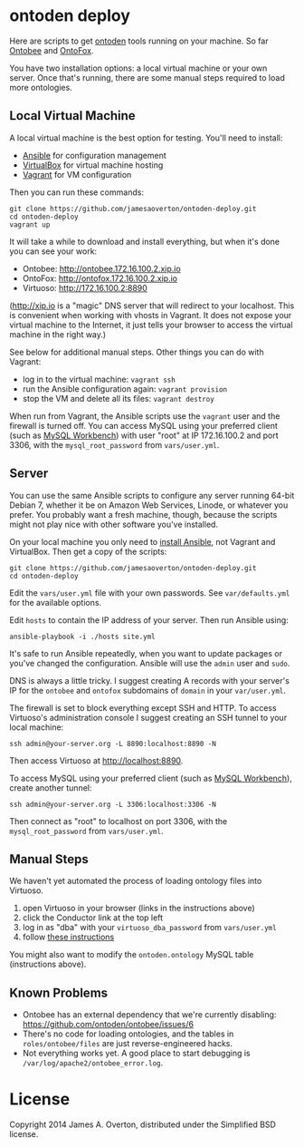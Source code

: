 # ontoden deploy

Here are scripts to get [ontoden](https://github.com/ontoden) tools running on your machine. So far [Ontobee](https://github.com/ontoden/ontobee) and [OntoFox](https://code.google.com/p/ontofox).

You have two installation options: a local virtual machine or your own server. Once that's running, there are some manual steps required to load more ontologies.


## Local Virtual Machine

A local virtual machine is the best option for testing. You'll need to install:

- [Ansible](http://docs.ansible.com/intro_installation.html) for configuration management
- [VirtualBox](https://www.virtualbox.org/wiki/Downloads) for virtual machine hosting
- [Vagrant](https://www.vagrantup.com/downloads.html) for VM configuration

Then you can run these commands:

    git clone https://github.com/jamesaoverton/ontoden-deploy.git
    cd ontoden-deploy
    vagrant up

It will take a while to download and install everything, but when it's done you can see your work:

- Ontobee: <http://ontobee.172.16.100.2.xip.io>
- OntoFox: <http://ontofox.172.16.100.2.xip.io>
- Virtuoso: <http://172.16.100.2:8890>

(<http://xip.io> is a "magic" DNS server that will redirect to your localhost. This is convenient when working with vhosts in Vagrant. It does not expose your virtual machine to the Internet, it just tells your browser to access the virtual machine in the right way.)

See below for additional manual steps. Other things you can do with Vagrant:

- log in to the virtual machine: `vagrant ssh`
- run the Ansible configuration again: `vagrant provision`
- stop the VM and delete all its files: `vagrant destroy`

When run from Vagrant, the Ansible scripts use the `vagrant` user and the firewall is turned off. You can access MySQL using your preferred client (such as [MySQL Workbench](http://mysqlworkbench.org)) with user "root" at IP 172.16.100.2 and port 3306, with the `mysql_root_password` from `vars/user.yml`.


## Server

You can use the same Ansible scripts to configure any server running 64-bit Debian 7, whether it be on Amazon Web Services, Linode, or whatever you prefer. You probably want a fresh machine, though, because the scripts might not play nice with other software you've installed.

On your local machine you only need to [install Ansible](http://docs.ansible.com/intro_installation.html), not Vagrant and VirtualBox. Then get a copy of the scripts:

    git clone https://github.com/jamesaoverton/ontoden-deploy.git
    cd ontoden-deploy

Edit the `vars/user.yml` file with your own passwords. See `var/defaults.yml` for the available options.

Edit `hosts` to contain the IP address of your server. Then run Ansible using:

    ansible-playbook -i ./hosts site.yml

It's safe to run Ansible repeatedly, when you want to update packages or you've changed the configuration. Ansible will use the `admin` user and `sudo`.

DNS is always a little tricky. I suggest creating A records with your server's IP for the `ontobee` and `ontofox` subdomains of `domain` in your `var/user.yml`.

The firewall is set to block everything except SSH and HTTP. To access Virtuoso's administration console I suggest creating an SSH tunnel to your local machine:
    
    ssh admin@your-server.org -L 8890:localhost:8890 -N

Then access Virtuoso at <http://localhost:8890>.

To access MySQL using your preferred client (such as [MySQL Workbench](http://mysqlworkbench.org)), create another tunnel:
    
    ssh admin@your-server.org -L 3306:localhost:3306 -N

Then connect as "root" to localhost on port 3306, with the `mysql_root_password` from `vars/user.yml`.



## Manual Steps

We haven't yet automated the process of loading ontology files into Virtuoso.

1. open Virtuoso in your browser (links in the instructions above)
2. click the Conductor link at the top left
3. log in as "dba" with your `virtuoso_dba_password` from `vars/user.yml`
4. follow [these instructions](http://virtuoso.openlinksw.com/dataspace/doc/dav/wiki/Main/VirtTipsAndTricksGuideImportOntology)

You might also want to modify the `ontoden.ontology` MySQL table (instructions above).


## Known Problems

- Ontobee has an external dependency that we're currently disabling: <https://github.com/ontoden/ontobee/issues/6>
- There's no code for loading ontologies, and the tables in `roles/ontobee/files` are just reverse-engineered hacks.
- Not everything works yet. A good place to start debugging is `/var/log/apache2/ontobee_error.log`.


# License

Copyright 2014 James A. Overton, distributed under the Simplified BSD license.



